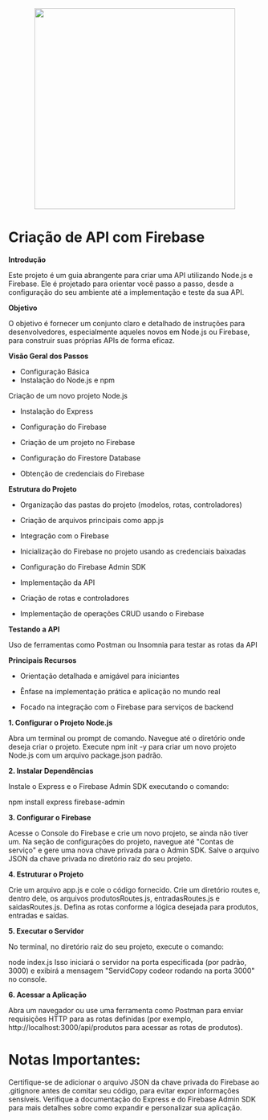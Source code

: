 <div id="header" align="center">
  <img src="https://media.giphy.com/media/2z956IUc3J0noEOXUL/giphy.gif" width="400"/>
</div>



# Criação de  API com Firebase 
**Introdução**
  
Este projeto é um guia abrangente para criar uma API utilizando Node.js e Firebase. Ele é projetado para orientar você passo a passo, desde a configuração do seu ambiente até a implementação e teste da sua API.

**Objetivo**

O objetivo é fornecer um conjunto claro e detalhado de instruções para desenvolvedores, especialmente aqueles novos em Node.js ou Firebase, para construir suas próprias APIs de forma eficaz.

**Visão Geral dos Passos**

* Configuração Básica
* Instalação do Node.js e npm

Criação de um novo projeto Node.js

* Instalação do Express

* Configuração do Firebase

* Criação de um projeto no Firebase

* Configuração do Firestore Database

* Obtenção de credenciais do Firebase

**Estrutura do Projeto**

* Organização das pastas do projeto (modelos, rotas, controladores)

* Criação de arquivos principais como app.js

* Integração com o Firebase

* Inicialização do Firebase no projeto usando as credenciais baixadas

* Configuração do Firebase Admin SDK

* Implementação da API

* Criação de rotas e controladores

* Implementação de operações CRUD usando o Firebase


**Testando a API**

Uso de ferramentas como Postman ou Insomnia para testar as rotas da API

**Principais Recursos**

* Orientação detalhada e amigável para iniciantes

* Ênfase na implementação prática e aplicação no mundo real

* Focado na integração com o Firebase para serviços de backend





**1. Configurar o Projeto Node.js**

Abra um terminal ou prompt de comando.
Navegue até o diretório onde deseja criar o projeto.
Execute npm init -y para criar um novo projeto Node.js com um arquivo package.json padrão.

**2. Instalar Dependências**

Instale o Express e o Firebase Admin SDK executando o comando:

npm install express firebase-admin

**3. Configurar o Firebase**

Acesse o Console do Firebase e crie um novo projeto, se ainda não tiver um. Na seção de configurações do projeto, navegue até "Contas de serviço" e gere uma nova chave privada para o Admin SDK. Salve o arquivo JSON da chave privada  no diretório raiz do seu projeto.

**4. Estruturar o Projeto**

Crie um arquivo  app.js  e cole o código fornecido.
Crie um diretório routes e, dentro dele, os arquivos produtosRoutes.js, entradasRoutes.js e saidasRoutes.js. Defina as rotas conforme a lógica desejada para produtos, entradas e saídas.


**5. Executar o Servidor**

No terminal, no diretório raiz do seu projeto, execute o comando:

node index.js
Isso iniciará o servidor na porta especificada (por padrão, 3000) e exibirá a mensagem "ServidCopy codeor rodando na porta 3000" no console.

**6. Acessar a Aplicação**

Abra um navegador ou use uma ferramenta como Postman para enviar requisições HTTP para as rotas definidas (por exemplo, http://localhost:3000/api/produtos para acessar as rotas de produtos).


# Notas Importantes:

Certifique-se de adicionar o arquivo JSON da chave privada do Firebase ao .gitignore antes de comitar seu código, para evitar expor informações sensíveis.
Verifique a documentação do Express e do Firebase Admin SDK para mais detalhes sobre como expandir e personalizar sua aplicação.




